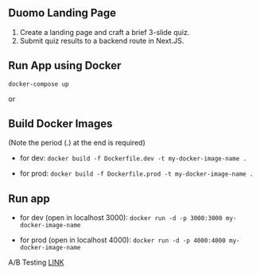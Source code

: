 ## Duomo Landing Page

1. Create a landing page and craft a brief 3-slide quiz.
2. Submit quiz results to a backend route in Next.JS.

## Run App using Docker

```docker-compose up```

or

## Build Docker Images
(Note the period (.) at the end is required)

- for dev:
```docker build -f Dockerfile.dev -t my-docker-image-name .```

- for prod:
```docker build -f Dockerfile.prod -t my-docker-image-name .```

## Run app

- for dev (open in localhost 3000):
```docker run -d -p 3000:3000 my-docker-image-name```

- for prod (open in localhost 4000):
```docker run -d -p 4000:4000 my-docker-image-name```


A/B Testing [LINK](https://docs.google.com/document/d/1hMz1cQlXhxKNjCKsKg5qAKBMw-VBIb4DgrAMuSGd6Vc/edit?usp=sharing)
